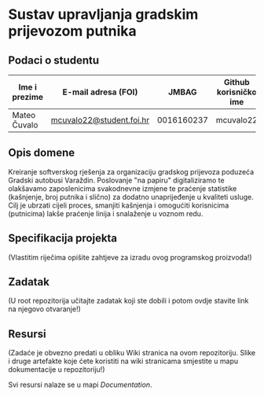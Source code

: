 

# Sustav upravljanja gradskim prijevozom putnika

## Podaci o studentu

Ime i prezime | E-mail adresa (FOI) | JMBAG | Github korisničko ime
------------  | ------------------- | ----- | ---------------------
Mateo Čuvalo  | mcuvalo22@student.foi.hr | 0016160237 | mcuvalo22


## Opis domene
Kreiranje softverskog rješenja za organizaciju gradskog prijevoza poduzeća Gradski autobusi Varaždin. Poslovanje "na papiru" digitaliziramo te olakšavamo zaposlenicima svakodnevne izmjene te praćenje statistike (kašnjenje, broj putnika i slično) za dodatno unaprijeđenje u kvaliteti usluge. Cilj je ubrzati cijeli proces, smanjiti kašnjenja i omogućiti korisnicima (putnicima) lakše praćenje linija i snalaženje u voznom redu.

## Specifikacija projekta
(Vlastitim riječima opišite zahtjeve za izradu ovog programskog proizvoda!)

## Zadatak
(U root repozitorija učitajte zadatak koji ste dobili i potom ovdje stavite link na njegovo otvaranje!)

## Resursi
(Zadaće je obvezno predati u obliku Wiki stranica na ovom repozitoriju. Slike i druge artefakte koje ćete koristiti na wiki stranicama smjestite u mapu dokumentacije u repozitoriju!)

Svi resursi nalaze se u mapi _Documentation_.
